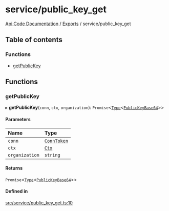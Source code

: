 # service/public\_key\_get
[Api Code Documentation](../README.md) / [Exports](../modules.md) / service/public\_key\_get

## Table of contents

### Functions

- [getPublicKey](service_public_key_get.md#getpublickey)

## Functions

### getPublicKey

▸ **getPublicKey**(`conn`, `ctx`, `organization`): `Promise`\<[`Type`](result.md#type)\<[`PublicKeyBase64`](service_domain_organization_public_key.md#publickeybase64)\>\>

#### Parameters

| Name | Type |
| :------ | :------ |
| `conn` | [`ConnToken`](service_conn.md#conntoken) |
| `ctx` | [`Ctx`](../interfaces/lib_ctx.Ctx.md) |
| `organization` | `string` |

#### Returns

`Promise`\<[`Type`](result.md#type)\<[`PublicKeyBase64`](service_domain_organization_public_key.md#publickeybase64)\>\>

#### Defined in

[src/service/public_key_get.ts:10](https://github.com/openkfw/TruBudget/blob/c993c60c/api/src/service/public_key_get.ts#L10)
